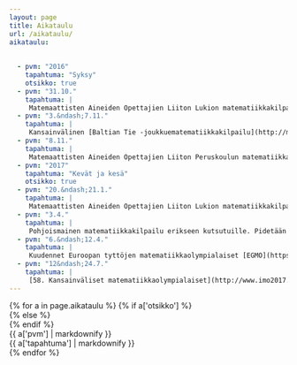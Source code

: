 ```yaml
---
layout: page
title: Aikataulu
url: /aikataulu/
aikataulu:
  
  
  - pvm: "2016"
    tapahtuma: "Syksy"
    otsikko: true
  - pvm: "31.10."
    tapahtuma: |
     Matemaattisten Aineiden Opettajien Liiton Lukion matematiikkakilpailun alkukilpailu kouluissa.
  - pvm: "3.&ndash;7.11."
    tapahtuma: |
     Kansainvälinen [Baltian Tie -joukkuematematiikkakilpailu](http://matematiikkakilpailut.fi/BW2016/) Oulussa.
  - pvm: "8.11."
    tapahtuma: |
     Matemaattisten Aineiden Opettajien Liiton Peruskoulun matematiikkakilpailun alkukilpailu kouluissa.
  - pvm: "2017"
    tapahtuma: "Kevät ja kesä"
    otsikko: true
  - pvm: "20.&ndash;21.1."
    tapahtuma: |
     Matemaattisten Aineiden Opettajien Liiton Lukion matematiikkakilpailun ja Peruskoulun matematiikkakilpailun loppukilpailut Helsingissä.
  - pvm: "3.4."
    tapahtuma: |
     Pohjoismainen matematiikkakilpailu erikseen kutsutuille. Pidetään kilpailijoiden kouluissa.
  - pvm: "6.&ndash;12.4."
    tapahtuma: |
     Kuudennet Euroopan tyttöjen matematiikkaolympialaiset [EGMO](https://www.egmo2017.ch/) Z&uuml;richissä.
  - pvm: "12&ndash;24.7."
    tapahtuma: |
     [58. Kansainväliset matematiikkaolympialaiset](http://www.imo2017.org.br) Rio de Janeirossa.
---
```

<div class="list-group">
{% for a in page.aikataulu %}
{% if a['otsikko'] %}<div class="list-group-item-info row">{% else %}<div class="list-group-item row">{% endif %}
<div class="col-sm-3">{{ a['pvm'] | markdownify }}</div>
<div class="col-sm-9">{{ a['tapahtuma'] | markdownify }}</div>
</div>
{% endfor %}
</div>
